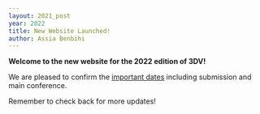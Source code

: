 ```yaml
---
layout: 2021_post
year: 2022
title: New Website Launched!
author: Assia Benbihi
---
```



**Welcome to the new website for the 2022 edition of 3DV!**

We are pleased to confirm the [important dates]({{site.url}}/{{page.year}}/dates) including submission and main conference.

Remember to check back for more updates!
